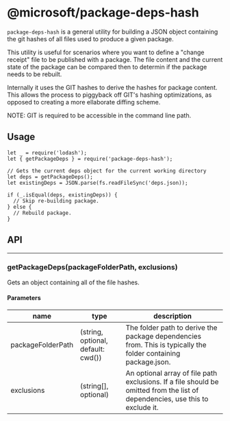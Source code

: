 # @microsoft/package-deps-hash

`package-deps-hash` is a general utility for building a JSON object containing the git hashes of all files used to produce a given package.

This utility is useful for scenarios where you want to define a "change receipt" file to be published with a package. The file content
and the current state of the package can be compared then to determin if the package needs to be rebuilt.

Internally it uses the GIT hashes to derive the hashes for package content. This allows the process to piggyback off GIT's hashing
optimizations, as opposed to creating a more ellaborate diffing scheme.

NOTE: GIT is required to be accessible in the command line path.

## Usage


```
let _ = require('lodash');
let { getPackageDeps } = require('package-deps-hash');

// Gets the current deps object for the current working directory
let deps = getPackageDeps();
let existingDeps = JSON.parse(fs.readFileSync('deps.json));

if (_.isEqual(deps, existingDeps)) {
  // Skip re-building package.
} else {
  // Rebuild package.
}

```

## API
---
### getPackageDeps(packageFolderPath, exclusions)

Gets an object containing all of the file hashes.

#### Parameters
|name|type|description|
|----|----|-----------|
|packageFolderPath|(string, optional, default: cwd())|The folder path to derive the package dependencies from. This is typically the folder containing package.json.|
|exclusions| (string[], optional)|An optional array of file path exclusions. If a file should be omitted from the list of dependencies, use this to exclude it.|

